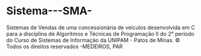 # Sistema---SMA-
Sistemas de Vendas de uma concessionária de veículos desenvolvida em C para a disciplina de Algoritmos e Técnicas de Programação II do 2° período do Curso de Sistemas de Informação da UNIPAM - Patos de Minas.
© Todos os direitos reservados -MEDEIROS, PAR
